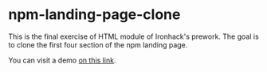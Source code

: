 # npm-landing-page-clone
This is the final exercise of HTML module of Ironhack's prework. The goal is to clone the first four section of the npm landing page.

You can visit a demo [on this link](https://raulcontrerasrubio.github.io/npm-landing-page-clone/).
